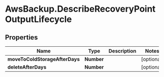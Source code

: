 # AwsBackup.DescribeRecoveryPointOutputLifecycle

## Properties

Name | Type | Description | Notes
------------ | ------------- | ------------- | -------------
**moveToColdStorageAfterDays** | **Number** |  | [optional] 
**deleteAfterDays** | **Number** |  | [optional] 


